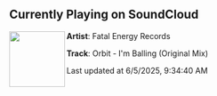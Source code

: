 ## Currently Playing on SoundCloud

[<img align="left" width="100" src="https://i1.sndcdn.com/artworks-FSsxvlIMKhMwu7Mr-yxUMPA-t500x500.png">](https://soundcloud.com/fatalenergyrecords/orbit-im-balling-original-mix)

**Artist**: Fatal Energy Records 

**Track**: Orbit - I'm Balling (Original Mix)

Last updated at 6/5/2025, 9:34:40 AM

